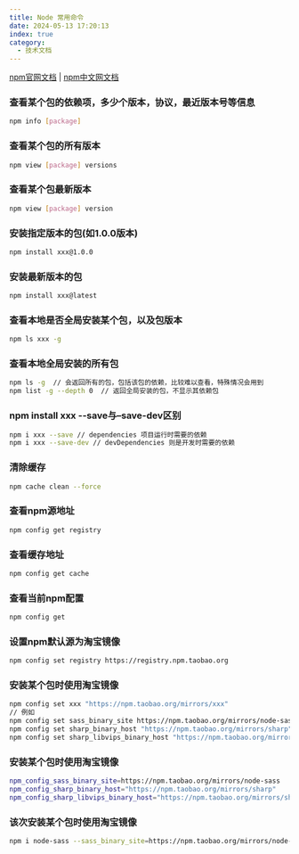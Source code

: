 ```yaml
---
title: Node 常用命令
date: 2024-05-13 17:20:13
index: true
category:
  - 技术文档
---
```


[npm官网文档](https://docs.npmjs.com/) | [npm中文网文档](https://npm.nodejs.cn/cli/v8/commands/npm)

### 查看某个包的依赖项，多少个版本，协议，最近版本号等信息
```bash
npm info [package]
```

### 查看某个包的所有版本
```bash
npm view [package] versions
```

### 查看某个包最新版本
```bash
npm view [package] version
```

### 安装指定版本的包(如1.0.0版本)
```bash
npm install xxx@1.0.0
```

### 安装最新版本的包
```bash
npm install xxx@latest
```

### 查看本地是否全局安装某个包，以及包版本
```bash
npm ls xxx -g
```

### 查看本地全局安装的所有包
```bash
npm ls -g  // 会返回所有的包，包括该包的依赖，比较难以查看，特殊情况会用到
npm list -g --depth 0  // 返回全局安装的包，不显示其依赖包
```

### npm install xxx --save与–save-dev区别
```bash
npm i xxx --save // dependencies 项目运行时需要的依赖
npm i xxx --save-dev // devDependencies 则是开发时需要的依赖
```

### 清除缓存
```bash
npm cache clean --force
```

### 查看npm源地址
```bash
npm config get registry
```

### 查看缓存地址
```bash
npm config get cache
```

### 查看当前npm配置
```bash
npm config get
```

### 设置npm默认源为淘宝镜像
```bash
npm config set registry https://registry.npm.taobao.org
```

### 安装某个包时使用淘宝镜像
```bash
npm config set xxx "https://npm.taobao.org/mirrors/xxx"
// 例如
npm config set sass_binary_site https://npm.taobao.org/mirrors/node-sass/
npm config set sharp_binary_host "https://npm.taobao.org/mirrors/sharp"
npm config set sharp_libvips_binary_host "https://npm.taobao.org/mirrors/sharp-libvips"
```

### 安装某个包时使用淘宝镜像
```bash
npm_config_sass_binary_site=https://npm.taobao.org/mirrors/node-sass
npm_config_sharp_binary_host="https://npm.taobao.org/mirrors/sharp"
npm_config_sharp_libvips_binary_host="https://npm.taobao.org/mirrors/sharp-libvips"
```

### 该次安装某个包时使用淘宝镜像
```bash
npm i node-sass --sass_binary_site=https://npm.taobao.org/mirrors/node-sass/
```